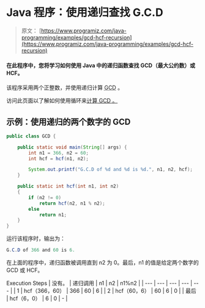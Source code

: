 # Java 程序：使用递归查找 G.C.D

> 原文： [https://www.programiz.com/java-programming/examples/gcd-hcf-recursion](https://www.programiz.com/java-programming/examples/gcd-hcf-recursion)

#### 在此程序中，您将学习如何使用 Java 中的递归函数查找 GCD（最大公约数）或 HCF。

该程序采用两个正整数，并使用递归计算 <abbr title="Greatest Common Divisor">GCD</abbr> 。

访问此页面以了解如何使用循环来[计算 <abbr title="Greatest Common Divisor">GCD</abbr> 。](/java-programming/examples/hcf-gcd "GCD using loops in Java")

## 示例：使用递归的两个数字的 GCD

```java
public class GCD {

    public static void main(String[] args) {
        int n1 = 366, n2 = 60;
        int hcf = hcf(n1, n2);

        System.out.printf("G.C.D of %d and %d is %d.", n1, n2, hcf);
    }

    public static int hcf(int n1, int n2)
    {
        if (n2 != 0)
            return hcf(n2, n1 % n2);
        else
            return n1;
    }
}
```

运行该程序时，输出为：

```java
G.C.D of 366 and 60 is 6.
```

在上面的程序中，递归函数被调用直到 n2 为 0。最后，n1 的值是给定两个数字的 GCD 或 HCF。

<caption>Execution Steps</caption>
| 没有。 | 递归调用 | n1 | n2 | n1%n2 |
| --- | --- | --- | --- | --- |
| 1 | hcf（366，60） | 366 | 60 | 6 |
| 2 | hcf（60，6） | 60 | 6 | 0 |
| 最后 | hcf（6，0） | 6 | 0 | - |